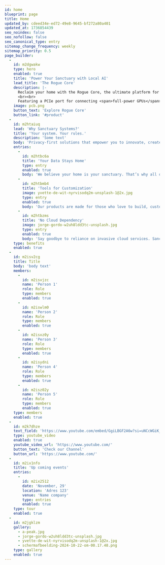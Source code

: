 ```yaml
---
id: home
blueprint: page
title: Home
updated_by: cdeed34e-ed72-49e8-9645-bf272a80a401
updated_at: 1736854439
seo_noindex: false
seo_nofollow: false
seo_canonical_type: entry
sitemap_change_frequency: weekly
sitemap_priority: 0.5
page_builder:
  -
    id: m2dgwakw
    type: hero
    enabled: true
    title: 'Power Your Sanctuary with Local AI'
    lead_title: 'The Rogue Core'
    description: |-
      Reclaim your home with the Rogue Core, the ultimate platform for <span>privacy-first</span>, DIY smart home systems. Built for autonomous, <span>local AI</span> home automation, this custom Raspberry Pi embraces a "Bring Your Own GPU" mindset.
      <br><br>
      Featuring a PCIe port for connecting <span>full-power GPUs</span>, Rogue Core empowers you to run advanced large language models and create a private, offline voice assistant with unmatched performance.
    image: pcb.png
    button_text: 'Explore Rogue Core'
    button_link: '#product'
  -
    id: m2htaiuq
    lead: 'Why Sanctuary Systems?'
    title: 'Your system. Your rules.'
    description: 'Some text'
    body: 'Privacy-first solutions that empower you to innovate, create, and take control of your home.'
    entries:
      -
        id: m2htbc6a
        title: 'Your Data Stays Home'
        type: entry
        enabled: true
        body: 'We believe your home is your sanctuary. That’s why all our solutions are designed to operate locally, giving you complete control over your data and peace of mind.'
      -
        id: m2htbmb4
        title: 'Tools for Customization'
        image: yvette-de-wit-nyrvisodq2m-unsplash-1@2x.jpg
        type: entry
        enabled: true
        body: 'Our products are made for those who love to build, customize, and create. With open platforms and modular designs, we give you the tools to turn your vision into reality.'
      -
        id: m2htbzms
        title: 'No Cloud Dependency'
        image: jorge-gordo-w2uh8ldd3tc-unsplash.jpg
        type: entry
        enabled: true
        body: 'Say goodbye to reliance on invasive cloud services. Sanctuary Systems equips you with the knowledge and hardware to build systems that reflect your resourcefulness and expertise.'
    type: benefits
    enabled: true
  -
    id: m2isv2cg
    title: Title
    body: 'body text'
    members:
      -
        id: m2isvjzc
        name: 'Person 1'
        role: Role
        type: members
        enabled: true
      -
        id: m2iswlm0
        name: 'Person 2'
        role: Role
        type: members
        enabled: true
      -
        id: m2isxz0y
        name: 'Person 3'
        role: Role
        type: members
        enabled: true
      -
        id: m2isydni
        name: 'Person 4'
        role: Role
        type: members
        enabled: true
      -
        id: m2isz02y
        name: 'Person 5'
        role: Role
        type: members
        enabled: true
    type: members
    enabled: true
  -
    id: m2k7dhze
    text_field: 'https://www.youtube.com/embed/GgiLBGF2A6w?si=uNCcWGiK_yKyYMw4'
    type: youtube_video
    enabled: true
    youtube_video_url: 'https://www.youtube.com/'
    button_text: 'Check our Channel'
    button_url: 'https://www.youtube.com/'
  -
    id: m2ix1nfo
    title: 'Up coming events'
    entries:
      -
        id: m2ix2512
        date: 'November, 29'
        location: 'Adres 123'
        venue: 'Name company'
        type: entries
        enabled: true
    type: tour
    enabled: true
  -
    id: m2jgklzm
    gallery:
      - a-peak.jpg
      - jorge-gordo-w2uh8ldd3tc-unsplash.jpg
      - yvette-de-wit-nyrvisodq2m-unsplash-1@2x.jpg
      - schermafbeelding-2024-10-22-om-00.17.48.png
    type: gallery
    enabled: true
---
```

